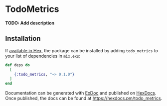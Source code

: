 # TodoMetrics

**TODO: Add description**

## Installation

If [available in Hex](https://hex.pm/docs/publish), the package can be installed
by adding `todo_metrics` to your list of dependencies in `mix.exs`:

```elixir
def deps do
  [
    {:todo_metrics, "~> 0.1.0"}
  ]
end
```

Documentation can be generated with [ExDoc](https://github.com/elixir-lang/ex_doc)
and published on [HexDocs](https://hexdocs.pm). Once published, the docs can
be found at <https://hexdocs.pm/todo_metrics>.

